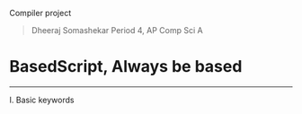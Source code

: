 Compiler project 
 > Dheeraj Somashekar
 > Period 4, AP Comp Sci A

# BasedScript, Always be based
------------------------------------------

I. Basic keywords





